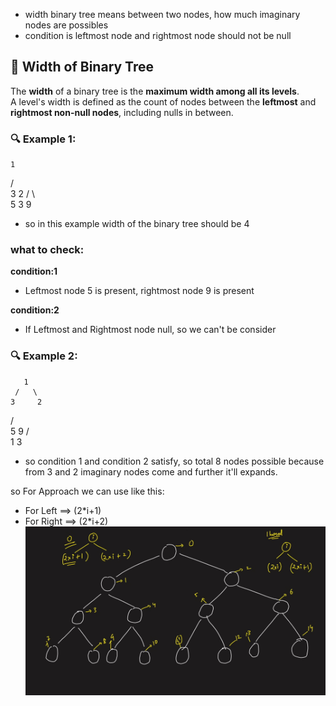 - width binary tree means between two nodes, how much imaginary nodes are possibles
- condition is leftmost node and rightmost node should not be null

## 🌳 Width of Binary Tree

The **width** of a binary tree is the **maximum width among all its levels**.  
A level's width is defined as the count of nodes between the **leftmost** and **rightmost non-null nodes**, including nulls in between.

### 🔍 Example 1:

    1
  /   \
 3     2
/ \     \
5  3     9

- so in this example width of the binary tree should be 4 
### what to check:

**condition:1**
- Leftmost node 5 is present, rightmost node 9 is present

**condition:2**
- If Leftmost and Rightmost node null, so we can't be consider


### 🔍 Example 2:

       1
     /   \
    3     2
   /       \
  5         9
 /           \
1             3

- so condition 1 and condition 2 satisfy, so total 8 nodes possible because from 3 and 2 imaginary nodes come and further it'll expands.


so For Approach we can use like this:
- For Left ==> (2*i+1)
- For Right ==> (2*i+2)
![IMG_8640](images/Maximum-Width-of-Binary-Tree-Code.jpg)